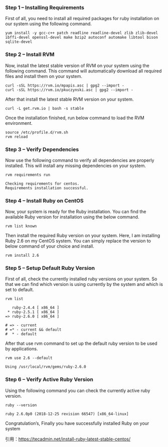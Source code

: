 
### Step 1 – Installing Requirements   
First of all, you need to install all required packages for ruby installation on our system using the following command.
```
yum install -y gcc-c++ patch readline readline-devel zlib zlib-devel ibffi-devel openssl-devel make bzip2 autoconf automake libtool bison sqlite-devel
```

### Step 2 – Install RVM  
Now, install the latest stable version of RVM on your system using the following command. This command will automatically download all required files and install them on your system.
```
curl -sSL https://rvm.io/mpapis.asc | gpg2 --import -
curl -sSL https://rvm.io/pkuczynski.asc | gpg2 --import -
```
After that install the latest stable RVM version on your system.
```
curl -L get.rvm.io | bash -s stable
```
Once the installation finished, run below command to load the RVM environment.
```
source /etc/profile.d/rvm.sh
rvm reload
```
### Step 3 – Verify Dependencies  
Now use the following command to verify all dependencies are properly installed. This will install any missing dependencies on your system.
```
rvm requirements run

Checking requirements for centos.
Requirements installation successful.
```

### Step 4 – Install Ruby on CentOS  
Now, your system is ready for the Ruby installation. You can find the available Ruby version for installation using the below command.
```
rvm list known
```
Then install the required Ruby version on your system. Here, I am installing Ruby 2.6 on my CentOS system. You can simply replace the version to below command of your choice and install.
```
rvm install 2.6
```

### Step 5 – Setup Default Ruby Version  
First of all, check the currently installed ruby versions on your system. So that we can find which version is using currently by the system and which is set to default.
```
rvm list 

   ruby-2.4.4 [ x86_64 ]
 * ruby-2.5.1 [ x86_64 ]
=> ruby-2.6.0 [ x86_64 ]

# => - current
# =* - current && default
#  * - default
```
After that use rvm command to set up the default ruby version to be used by applications.
```
rvm use 2.6 --default

Using /usr/local/rvm/gems/ruby-2.6.0
```

### Step 6 – Verify Active Ruby Version  
Using the following command you can check the currently active ruby version.
```
ruby --version

ruby 2.6.0p0 (2018-12-25 revision 66547) [x86_64-linux]
```
Congratulation’s, Finally you have successfully installed Ruby on your system

引用：https://tecadmin.net/install-ruby-latest-stable-centos/